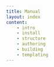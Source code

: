 ```yaml
---
title: Manual 
layout: index
content:
    - intro 
    - install
    - structure
    - authoring
    - building
    - templating
---
```


